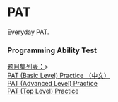 # PAT
Everyday PAT.</br>

### Programming Ability Test
<a href="https://www.patest.cn/contests/">题目集列表：</a>></br>
<a href="https://www.patest.cn/contests/pat-b-practise">PAT (Basic Level) Practice （中文）</a></br>
<a href="https://www.patest.cn/contests/pat-a-practise">PAT (Advanced Level) Practice</a></br>
<a href="https://www.patest.cn/contests/pat-t-practise">PAT (Top Level) Practice</a></br>